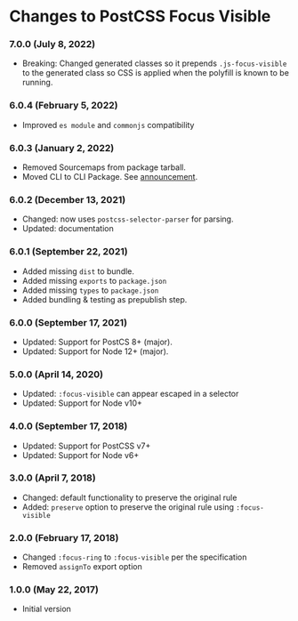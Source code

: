 # Changes to PostCSS Focus Visible

### 7.0.0 (July 8, 2022)

- Breaking: Changed generated classes so it prepends `.js-focus-visible` to the 
generated class so CSS is applied when the polyfill is known to be running.

### 6.0.4 (February 5, 2022)

- Improved `es module` and `commonjs` compatibility

### 6.0.3 (January 2, 2022)

- Removed Sourcemaps from package tarball.
- Moved CLI to CLI Package. See [announcement](https://github.com/csstools/postcss-plugins/discussions/121).

### 6.0.2 (December 13, 2021)

- Changed: now uses `postcss-selector-parser` for parsing.
- Updated: documentation

### 6.0.1 (September 22, 2021)

- Added missing `dist` to bundle.
- Added missing `exports` to `package.json`
- Added missing `types` to `package.json`
- Added bundling & testing as prepublish step.

### 6.0.0 (September 17, 2021)

- Updated: Support for PostCS 8+ (major).
- Updated: Support for Node 12+ (major).

### 5.0.0 (April 14, 2020)

- Updated: `:focus-visible` can appear escaped in a selector
- Updated: Support for Node v10+

### 4.0.0 (September 17, 2018)

- Updated: Support for PostCSS v7+
- Updated: Support for Node v6+

### 3.0.0 (April 7, 2018)

- Changed: default functionality to preserve the original rule
- Added: `preserve` option to preserve the original rule using `:focus-visible`

### 2.0.0 (February 17, 2018)

- Changed `:focus-ring` to `:focus-visible` per the specification
- Removed `assignTo` export option

### 1.0.0 (May 22, 2017)

- Initial version
